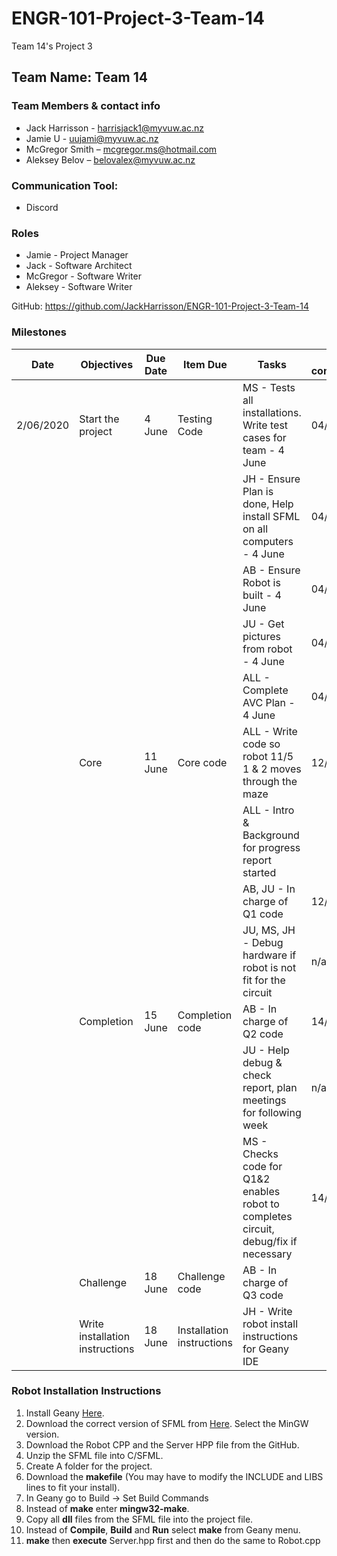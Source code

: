 # ENGR-101-Project-3-Team-14
Team 14's Project 3

## Team Name: Team 14

### Team Members & contact info
- Jack Harrisson - harrisjack1@myvuw.ac.nz
- Jamie U - uujami@myvuw.ac.nz
- McGregor Smith – mcgregor.ms@hotmail.com
- Aleksey Belov – belovalex@myvuw.ac.nz

### Communication Tool:
- Discord

### Roles

- Jamie - Project Manager
- Jack - Software Architect
- McGregor - Software Writer
- Aleksey - Software Writer

GitHub: <https://github.com/JackHarrisson/ENGR-101-Project-3-Team-14>

### Milestones

| Date | Objectives | Due Date | Item Due | Tasks | Date completed |
|------|------------|----------|----------|-------|-------|
|2/06/2020| Start the project | 4 June | Testing Code| MS - Tests all installations. Write test cases for team - 4 June| 04/06 |
|      |            |          |          | JH - Ensure Plan is done, Help install SFML on all computers - 4 June| 04/06 |
|      |            |          |          | AB - Ensure Robot is built - 4 June| 04/06 |
|      |            |          |          | JU - Get pictures from robot - 4 June| 04/06 |
|      |            |          |          | ALL - Complete AVC Plan - 4 June| 04/06 |
|      | Core       | 11 June  | Core code | ALL - Write code so robot 11/5 1 & 2 moves through the maze | 12/06 |
|      |            |          |          | ALL - Intro & Background for  progress report started | |
|      |            |          |          | AB, JU - In charge of Q1 code | 12/06 |
|      |            |          |          | JU, MS, JH - Debug hardware if robot is not fit for the circuit | n/a |
|      | Completion | 15 June  | Completion code | AB - In charge of Q2 code | 14/06 |
|      |            |          |          | JU - Help debug & check report, plan meetings for following week | n/a |
|      |            |          |          | MS - Checks code for Q1&2 enables robot to completes circuit, debug/fix if necessary | 14/06 |
|      | Challenge  | 18 June  | Challenge code | AB - In charge of Q3 code | |
|      | Write installation instructions    | 18 June  | Installation instructions | JH - Write robot install instructions for Geany IDE | |

### Robot Installation Instructions

1. Install Geany [Here](https://www.geany.org/download/releases/).
2. Download the correct version of SFML from [Here](https://www.sfml-dev.org/download/sfml/2.5.1/). Select the MinGW version.
3. Download the Robot CPP and the Server HPP file from the GitHub.
4. Unzip the SFML file into C/SFML.
5. Create A folder for the project.
6. Download the **makefile** (You may have to modify the INCLUDE and LIBS lines to fit your install).
7. In Geany go to Build -> Set Build Commands
8. Instead of **make** enter **mingw32-make**.
9. Copy all **dll** files from the SFML file into the project file.
10. Instead of **Compile**, **Build** and **Run** select **make** from Geany menu.
11. **make** then **execute** Server.hpp first and then do the same to Robot.cpp
